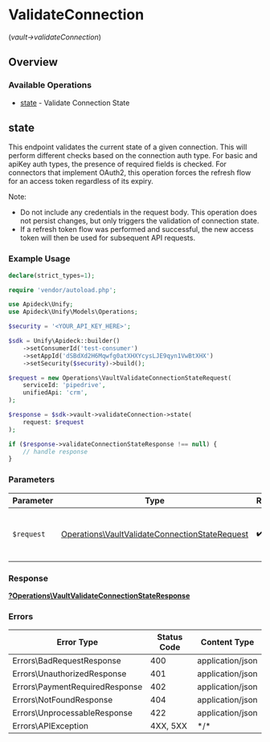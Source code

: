 # ValidateConnection
(*vault->validateConnection*)

## Overview

### Available Operations

* [state](#state) - Validate Connection State

## state

This endpoint validates the current state of a given connection. This will perform different checks based on the connection auth type. For basic and apiKey auth types, the presence of required fields is checked.
For connectors that implement OAuth2, this operation forces the refresh flow for an access token regardless of its expiry.

Note:
  - Do not include any credentials in the request body. This operation does not persist changes, but only triggers the validation of connection state.
  - If a refresh token flow was performed and successful, the new access token will then be used for subsequent API requests.


### Example Usage

```php
declare(strict_types=1);

require 'vendor/autoload.php';

use Apideck\Unify;
use Apideck\Unify\Models\Operations;

$security = '<YOUR_API_KEY_HERE>';

$sdk = Unify\Apideck::builder()
    ->setConsumerId('test-consumer')
    ->setAppId('dSBdXd2H6Mqwfg0atXHXYcysLJE9qyn1VwBtXHX')
    ->setSecurity($security)->build();

$request = new Operations\VaultValidateConnectionStateRequest(
    serviceId: 'pipedrive',
    unifiedApi: 'crm',
);

$response = $sdk->vault->validateConnection->state(
    request: $request
);

if ($response->validateConnectionStateResponse !== null) {
    // handle response
}
```

### Parameters

| Parameter                                                                                                        | Type                                                                                                             | Required                                                                                                         | Description                                                                                                      |
| ---------------------------------------------------------------------------------------------------------------- | ---------------------------------------------------------------------------------------------------------------- | ---------------------------------------------------------------------------------------------------------------- | ---------------------------------------------------------------------------------------------------------------- |
| `$request`                                                                                                       | [Operations\VaultValidateConnectionStateRequest](../../Models/Operations/VaultValidateConnectionStateRequest.md) | :heavy_check_mark:                                                                                               | The request object to use for the request.                                                                       |

### Response

**[?Operations\VaultValidateConnectionStateResponse](../../Models/Operations/VaultValidateConnectionStateResponse.md)**

### Errors

| Error Type                     | Status Code                    | Content Type                   |
| ------------------------------ | ------------------------------ | ------------------------------ |
| Errors\BadRequestResponse      | 400                            | application/json               |
| Errors\UnauthorizedResponse    | 401                            | application/json               |
| Errors\PaymentRequiredResponse | 402                            | application/json               |
| Errors\NotFoundResponse        | 404                            | application/json               |
| Errors\UnprocessableResponse   | 422                            | application/json               |
| Errors\APIException            | 4XX, 5XX                       | \*/\*                          |